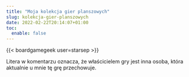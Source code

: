 ```yaml
---
title: "Moja kolekcja gier planszowych"
slug: kolekcja-gier-planszowych
date: 2022-02-22T20:14:07+01:00
toc:
  enable: false
---
```


{{< boardgamegeek user=starsep >}}

Litera w komentarzu oznacza, że właścicielem gry jest inna osoba, która aktualnie u mnie tę grę przechowuje.
